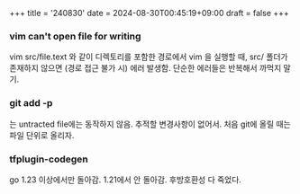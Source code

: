 +++
title = '240830'
date = 2024-08-30T00:45:19+09:00
draft = false
+++

### vim can't open file for writing

vim src/file.text 와 같이 디렉토리를 포함한 경로에서 vim 을 실행할 때, src/ 폴더가 존재하지 않으면 (경로 접근 불가 시) 에러 발생함.
단순한 에러들은 반복해서 까먹지 말기.

### git add -p

는 untracted file에는 동작하지 않음. 추적할 변경사항이 없어서.
처음 git에 올릴 때는 파일 단위로 올리자.

### tfplugin-codegen

go 1.23 이상에서만 돌아감. 1.21에서 안 돌아감.
후방호환성 다 죽었다.